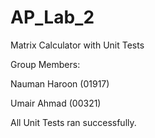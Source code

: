 # AP_Lab_2
Matrix Calculator with Unit Tests

Group Members:

Nauman Haroon (01917)

Umair Ahmad (00321)

All Unit Tests ran successfully. 
